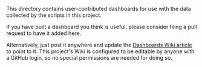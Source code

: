 This directory contains user-contributed dashboards for use with the data collected by the scripts in this project.

If you have built a dashboard you think is useful, please consider filing a pull request to have it added here.

Alternatively, just post it anywhere and update the [Dashboards Wiki article](https://github.com/sparky8512/starlink-grpc-tools/wiki/Dashboards) to point to it. This project's Wiki is configured to be editable by anyone with a GitHub login, so no special permissions are needed for doing so.
